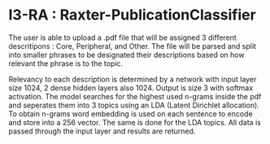 # I3-RA : Raxter-PublicationClassifier

The user is able to upload a .pdf file that will be assigned 3 different descritipons : Core, Peripheral, and Other.
The file will be parsed and split into smaller phrases to be designated their descriptions based on how relevant the phrase is to the topic.


Relevancy to each description is determined by a network with input layer size 1024, 2 dense hidden layers also 1024. Output is size 3 with softmax activation. The model searches for the highest used n-grams inside the pdf and seperates them into 3 topics using an LDA (Latent Dirichlet allocation). To obtain n-grams word embedding is used on each sentence to encode and store into a 256 vector. The same is done for the LDA topics. All data is passed through the input layer and results are returned.
